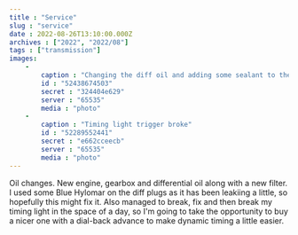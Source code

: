 ```yaml
---
title : "Service"
slug : "service"
date : 2022-08-26T13:10:00.000Z
archives : ["2022", "2022/08"]
tags : ["transmission"]
images:
    -
        caption : "Changing the diff oil and adding some sealant to the plugs to stop leaks."
        id : "52438674503"
        secret : "324404e629"
        server : "65535"
        media : "photo"
    -
        caption : "Timing light trigger broke"
        id : "52289552441"
        secret : "e662cceecb"
        server : "65535"
        media : "photo"
---
```


Oil changes. New engine, gearbox and differential oil along with a new filter. I used some Blue Hylomar on the diff plugs as it has been leakiing a little, so hopefully this might fix it. Also managed to break, fix and then break my timing light in the space of a day, so I'm going to take the opportunity to buy a nicer one with a dial-back advance to make dynamic timing a little easier.